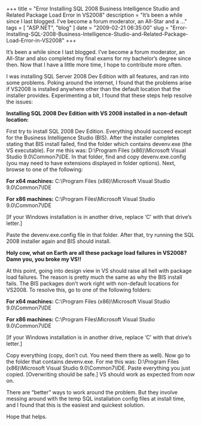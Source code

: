 
+++
title = "Error Installing SQL 2008 Business Intelligence Studio and Related Package Load Error in VS2008"
description = "It&rsquo;s been a while since I last blogged. I&rsquo;ve become a forum moderator, an All-Star and a ..."
tags = [ "ASP.NET", "blog" ]
date = "2009-02-21 06:35:00"
slug = "Error-Installing-SQL-2008-Business-Intelligence-Studio-and-Related-Package-Load-Error-in-VS2008"
+++
<p>It&rsquo;s been a while since I last blogged. I&rsquo;ve become a forum moderator, an All-Star and also completed my final exams for my bachelor&rsquo;s degree since then. Now that I have a little more time, I hope to contribute more often.</p>
<p>I was installing SQL Server 2008 Dev Edition with all features, and ran into some problems. Poking around the internet, I found that the problems arise if VS2008 is installed anywhere other than the default location that the installer provides. Experimenting a bit, I found that these steps help resolve the issues:</p>
<p><strong>Installing SQL 2008 Dev Edition with VS 2008 installed in a non-default location:</strong></p>
<p>First try to install SQL 2008 Dev Edition. Everything should succeed except for the Business Intelligence Studio (BIS). After the installer completes stating that BIS install failed, find the folder which contains devenv.exe (the VS executable). For me this was: D:\Program Files (x86)\Microsoft Visual Studio 9.0\Common7\IDE. In that folder, find and copy devenv.exe.config (you may need to have extensions displayed in folder options). Next, browse to one of the following:</p>
<p><strong>For x64 machines:</strong> C:\Program Files (x86)\Microsoft Visual Studio 9.0\Common7\IDE</p>
<p><strong>For x86 machines:</strong> C:\Program Files\Microsoft Visual Studio 9.0\Common7\IDE</p>
<p>[If your Windows installation is in another drive, replace &lsquo;C&rsquo; with that drive&rsquo;s letter.]</p>
<p>Paste the devenv.exe.config file in that folder. After that, try running the SQL 2008 installer again and BIS should install.</p>
<p><strong>Holy cow, what on Earth are all these package load failures in VS2008? Damn you, you broke my VS!!</strong></p>
<p>At this point, going into design view in VS should raise all hell with package load failures. The reason is pretty much the same as why the BIS install fails. The BIS packages don&rsquo;t work right with non-default locations for VS2008. To resolve this, go to one of the following folders:</p>
<p><strong>For x64 machines:</strong> C:\Program Files (x86)\Microsoft Visual Studio 9.0\Common7\IDE</p>
<p><strong>For x86 machines:</strong> C:\Program Files\Microsoft Visual Studio 9.0\Common7\IDE</p>
<p>[If your Windows installation is in another drive, replace &lsquo;C&rsquo; with that drive&rsquo;s letter.]</p>
<p>Copy everything (copy, don&rsquo;t cut. You need them there as well). Now go to the folder that contains devenv.exe. For me this was: D:\Program Files (x86)\Microsoft Visual Studio 9.0\Common7\IDE. Paste everything you just copied. [Overwriting should be safe.] VS should work as expected from now on.</p>
<p>There are &ldquo;better&rdquo; ways to work around the problem. But they involve messing around with the temp SQL installation config files at install time, and I found that this is the easiest and quickest solution.</p>
<p>Hope that helps.</p>
        